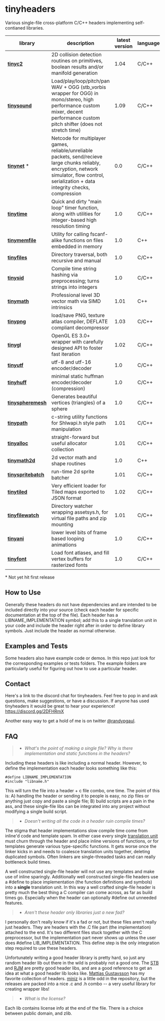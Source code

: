 # tinyheaders

Various single-file cross-platform C/C++ headers implementing self-contianed libraries.

| library | description | latest version| language(s) 
|---------|-------------|---------------|-------------
**[tinyc2](tinyc2.h)** | 2D collision detection routines on primitives, boolean results and/or manifold generation | 1.04 | C/C++
**[tinysound](tinysound.h)** | Load/play/loop/pitch/pan WAV + OGG (stb_vorbis wrapper for OGG) in mono/stereo, high performance custom mixer, decent performance custom pitch shifter (does not stretch time) | 1.09 | C/C++
**[tinynet](tinynet.h)** &ast; | Netcode for multiplayer games, reliable/unreliable packets, send/recieve large chunks reliably, encryption, network simulator, flow control, serialization + data integrity checks, compression | 0.0 | C/C++
**[tinytime](tinytime.h)** | Quick and dirty "main loop" timer function, along with utilities for integer-based high resolution timing | 1.0 | C/C++
**[tinymemfile](tinymemfile.h)** | Utility for calling fscanf-alike functions on files embedded in memory | 1.0 | C++
**[tinyfiles](tinyfiles.h)** | Directory traversal, both recursive and manual | 1.0 | C/C++
**[tinysid](tinysid.h)** | Compile time string hashing via preprocessing; turns strings into integers | 1.0 | C/C++
**[tinymath](tinymath.h)** | Professional level 3D vector math via SIMD intrinsics | 1.01 | C++
**[tinypng](tinypng.h)** | load/save PNG, texture atlas compiler, DEFLATE compliant decompressor | 1.03 | C/C++
**[tinygl](tinygl.h)** | OpenGL ES 3.0+ wrapper with carefully designed API to foster fast iteration | 1.02 | C/C++
**[tinyutf](tinyutf.h)** | utf-8 and utf-16 encoder/decoder | 1.0 | C/C++ | public domain
**[tinyhuff](tinyhuff.h)** | minimal static huffman encoder/decoder (compression) | 1.0 | C/C++ | zlib
**[tinyspheremesh](tinyspheremesh.h)** | Generates beautiful vertices (triangles) of a sphere | 1.0 | C/C++
**[tinypath](tinypath.h)** | c-string utility functions for Shlwapi.h style path manipulation | 1.01 | C/C++
**[tinyalloc](tinyalloc.h)** | straight-forward but useful allocator collection | 1.01 | C/C++
**[tinymath2d](tinymath2d.h)** | 2d vector math and shape routines | 1.0 | C++
**[tinyspritebatch](tinyspritebatch.h)** | run-time 2d sprite batcher | 1.01 | C/C++
**[tinytiled](tinytiled.h)** | Very efficient loader for Tiled maps exported to JSON format | 1.02 | C/C++
**[tinyfilewatch](tinyfilewatch.h)** | Directory watcher wrapping assetsys.h, for virtual file paths and zip mounting | 1.01 | C/C++
**[tinyani](tinyani.h)** | lower level bits of frame based looping animations | 1.0 | C/C++
**[tinyfont](tinyfont.h)** | Load font atlases, and fill vertex buffers for rasterized fonts | 1.0 | C/C++

&ast; Not yet hit first release

How to Use
----------

Generally these headers do not have dependencies and are intended to be included directly into your source (check each header for specific documentation at the top of the file). Each header has a LIBNAME_IMPLEMENTATION symbol; add this to a single translation unit in your code and include the header right after in order to define library symbols. Just include the header as normal otherwise.

Examples and Tests
------------------

Some headers also have example code or demos. In this repo just look for the corresponding examples or tests folders. The example folders are particularly useful for figuring out how to use a particular header.

Contact
-------

Here's a link to the discord chat for tinyheaders. Feel free to pop in and ask questions, make suggestions, or have a discussion. If anyone has used tinyheaders it would be great to hear your experience! https://discord.gg/2DFHRmX

Another easy way to get a hold of me is on twitter [@randypgaul](https://twitter.com/RandyPGaul).

FAQ
---

> - *What's the point of making a single file? Why is there implementation and static functions in the headers?*

Including these headers is like including a normal header. However, to define the implementation each header looks something like this:

    #define LIBNAME_IMPLEMENTATION
    #include "libname.h"

This will turn the file into a header + c file combo, one time. The point of this is: A) handling the header or sending it to people is easy, no zip files or anything just copy and paste a single file; B) build scripts are a pain in the ass, and these single-file libs can be integrated into any project without modifying a single build script.

> - *Doesn't writing all the code in a header ruin compile times?*

The stigma that header implementations slow compile time come from inline'd code and template spam. In either case every single [translation unit](https://en.wikipedia.org/wiki/Translation_unit_(programming)) must churn through the header and place inline versions of functions, or for templates generate various type-specific functions. It gets worse once the linker kicks in and needs to coalesce translation units together, deleting duplicated symbols. Often linkers are single-threaded tasks and can really bottleneck build times.

A well constructed single-file header will not use any templates and make use of inline sparingly. Additionally well constructed single-file headers use a #define to place implementation (the function definitions and symbols) into a **single** translation unit. In this way a well crafted single-file header is pretty much the best thing a C compiler can come across, as far as build times go. Especially when the header can optionally #define out unneeded features.

> - *Aren't these header only libraries just a new fad?*

I personally don't really know if it's a fad or not, but these files aren't really just headers. They are headers with the .C file part (the implementation) attached to the end. It's two different files stuck together with the C preprocessor, but the implementation part never shows up unless the user does #define LIB_IMPLEMENTATION. This define step is the only integration step required to use these headers.

Unfortunately writing a good header library is pretty hard, so just any random header lib out there in the wild is probably not a good one. The [STB](https://www.google.com/url?sa=t&rct=j&q=&esrc=s&source=web&cd=1&cad=rja&uact=8&ved=0ahUKEwihsabx0qHSAhVX0WMKHVnyAZ0QFggaMAA&url=https%3A%2F%2Fgithub.com%2Fnothings%2Fstb&usg=AFQjCNHkcM-rQ-cn3VbNhQZ3lnwpnSrCWQ&sig2=bg0yIt7IhNkQy6_nMcuYZw&bvm=bv.147448319,d.cGc) and [RJM](https://github.com/rmitton/rjm) are pretty good header libs, and are a good reference to get an idea at what a good header lib looks like. [Mattias Gustavsson](https://github.com/mattiasgustavsson/libs) has my favorite collection of headers. [miniz](https://github.com/richgel999/miniz) is a little odd in the repository, but the releases are packed into a nice .c and .h combo -- a very useful library for creating wrapper libs!

> - *What is the license?*

Each lib contains license info at the end of the file. There is a choice between public domain, and zlib.
